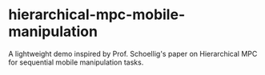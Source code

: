 # hierarchical-mpc-mobile-manipulation
A lightweight demo inspired by Prof. Schoellig's paper on Hierarchical MPC for sequential mobile manipulation tasks.
